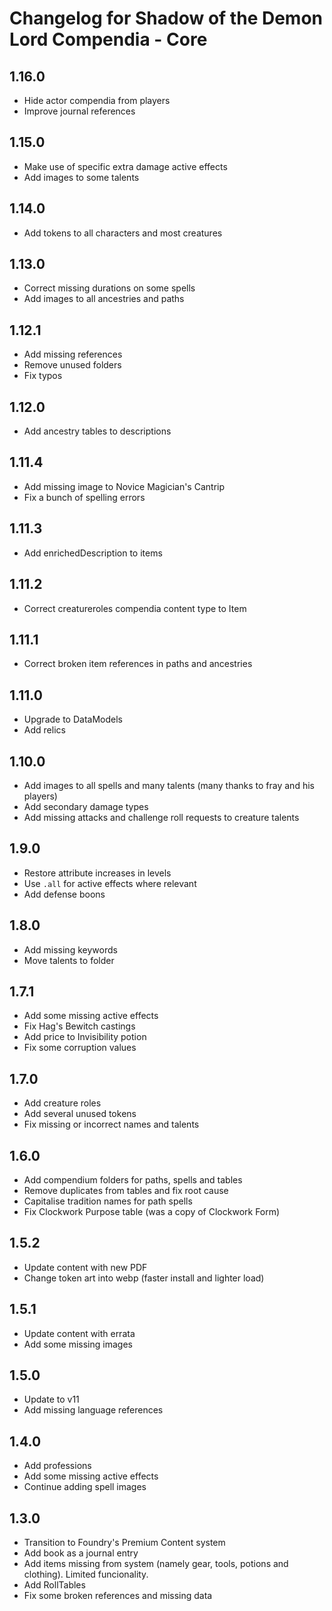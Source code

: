 # Changelog for Shadow of the Demon Lord Compendia - Core

## 1.16.0

- Hide actor compendia from players
- Improve journal references

## 1.15.0

- Make use of specific extra damage active effects
- Add images to some talents

## 1.14.0

- Add tokens to all characters and most creatures

## 1.13.0

- Correct missing durations on some spells
- Add images to all ancestries and paths

## 1.12.1

- Add missing references
- Remove unused folders
- Fix typos

## 1.12.0

- Add ancestry tables to descriptions

## 1.11.4

- Add missing image to Novice Magician's Cantrip
- Fix a bunch of spelling errors

## 1.11.3

- Add enrichedDescription to items

## 1.11.2

- Correct creatureroles compendia content type to Item

## 1.11.1

- Correct broken item references in paths and ancestries

## 1.11.0

- Upgrade to DataModels
- Add relics

## 1.10.0

- Add images to all spells and many talents (many thanks to fray and his players)
- Add secondary damage types
- Add missing attacks and challenge roll requests to creature talents

## 1.9.0

- Restore attribute increases in levels
- Use `.all` for active effects where relevant
- Add defense boons

## 1.8.0

- Add missing keywords
- Move talents to folder

## 1.7.1

- Add some missing active effects
- Fix Hag's Bewitch castings
- Add price to Invisibility potion
- Fix some corruption values

## 1.7.0

- Add creature roles
- Add several unused tokens
- Fix missing or incorrect names and talents

## 1.6.0

- Add compendium folders for paths, spells and tables
- Remove duplicates from tables and fix root cause
- Capitalise tradition names for path spells
- Fix Clockwork Purpose table (was a copy of Clockwork Form)

## 1.5.2

- Update content with new PDF
- Change token art into webp (faster install and lighter load)

## 1.5.1

- Update content with errata
- Add some missing images

## 1.5.0

- Update to v11
- Add missing language references

## 1.4.0

- Add professions
- Add some missing active effects
- Continue adding spell images

## 1.3.0

- Transition to Foundry's Premium Content system
- Add book as a journal entry
- Add items missing from system (namely gear, tools, potions and clothing). Limited funcionality.
- Add RollTables
- Fix some broken references and missing data

